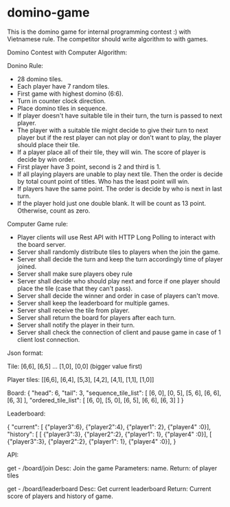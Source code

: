 # domino-game
This is the domino game for internal programming contest :) with Vietnamese rule. The competitor should write algorithm to with games.


Domino Contest with Computer Algorithm:

Donino Rule:
- 28 domino tiles.
- Each player have 7 random tiles.
- First game with highest domino (6:6).
- Turn in counter clock direction.
- Place domino tiles in sequence.
- If player doesn't have suitable tile in their turn, the turn is passed to next player. 
- The player with a suitable tile might decide to give their turn to next player but if the rest player can not play or don't want to play, the player should place their tile.
- If a player place all of their tile, they will win. The score of player is decide by win order.
- First player have 3 point, second is 2 and third is 1. 
- If all playing players are unable to play next tile. Then the order is decide by total count point of titles. Who has the least point will win.
- If players have the same point. The order is decide by who is next in last turn.
- If the player hold just one double blank. It will be count as 13 point. Otherwise, count as zero.

Computer Game rule:
- Player clients will use Rest API with HTTP Long Polling to interact with the board server.
- Server shall randomly distribute tiles to players when the join the game.
- Server shall decide the turn and keep the turn accordingly time of player joined. 
- Server shall make sure players obey rule 
- Server shall decide who should play next and force if one player should place the tile (case that they can't pass).
- Server shall decide the winner and order in case of players can't move.
- Server shall keep the leaderboard for multiple games.
- Server shall receive the tile from player.
- Server shall return the board for players after each turn. 
- Server shall notify the player in their turn.
- Server shall check the connection of client and pause game in case of 1 client lost connection.

Json format:

Tile: [6,6], [6,5] ... [1,0], [0,0] (bigger value first)

Player tiles: [[6,6], [6,4], [5,3], [4,2], [4,1], [1,1], [1,0]]






Board: 
{
    "head": 6,
    "tail": 3,
    "sequence_tile_list": [
        [6, 0],
        [0, 5],
        [5, 6],
        [6, 6],
        [6, 3]
    ],
   "ordered_tile_list": [
        [6, 0],
        [5, 0],
        [6, 5],
        [6, 6],
        [6, 3]
    ]
}

Leaderboard:

{ 
  "current": [ {"player3":6}, {"player2":4}, {"player1": 2}, {"player4" :0}],
  "history": [
   [ {"player3":3}, {"player2":2}, {"player1": 1}, {"player4" :0}],
   [ {"player3":3}, {"player2":2}, {"player1": 1}, {"player4" :0}],
}

API:

get - /board/join 
Desc: Join the game 
Parameters: name.
Return: of player tiles

get - /board/leaderboard
Desc: Get current leaderboard
Return: Current score of players and history of game.

